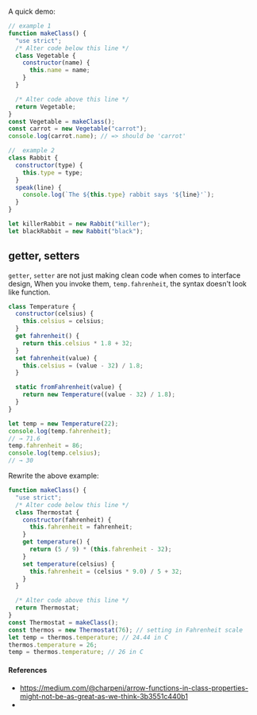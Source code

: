 A quick demo:

```javascript
// example 1
function makeClass() {
  "use strict";
  /* Alter code below this line */
  class Vegetable {
    constructor(name) {
      this.name = name;
    }
  }

  /* Alter code above this line */
  return Vegetable;
}
const Vegetable = makeClass();
const carrot = new Vegetable("carrot");
console.log(carrot.name); // => should be 'carrot'

//  example 2
class Rabbit {
  constructor(type) {
    this.type = type;
  }
  speak(line) {
    console.log(`The ${this.type} rabbit says '${line}'`);
  }
}

let killerRabbit = new Rabbit("killer");
let blackRabbit = new Rabbit("black");
```

## getter, setters
`getter`, `setter` are not just making clean code when comes to interface  
design, When you invoke them, `temp.fahrenheit`, the syntax doesn't look like function.

```javascript
class Temperature {
  constructor(celsius) {
    this.celsius = celsius;
  }
  get fahrenheit() {
    return this.celsius * 1.8 + 32;
  }
  set fahrenheit(value) {
    this.celsius = (value - 32) / 1.8;
  }

  static fromFahrenheit(value) {
    return new Temperature((value - 32) / 1.8);
  }
}

let temp = new Temperature(22);
console.log(temp.fahrenheit);
// → 71.6
temp.fahrenheit = 86;
console.log(temp.celsius);
// → 30
```

Rewrite the above example:

```javascript
function makeClass() {
  "use strict";
  /* Alter code below this line */
  class Thermostat {
    constructor(fahrenheit) {
      this.fahrenheit = fahrenheit;
    }
    get temperature() {
      return (5 / 9) * (this.fahrenheit - 32);
    }
    set temperature(celsius) {
      this.fahrenheit = (celsius * 9.0) / 5 + 32;
    }
  }

  /* Alter code above this line */
  return Thermostat;
}
const Thermostat = makeClass();
const thermos = new Thermostat(76); // setting in Fahrenheit scale
let temp = thermos.temperature; // 24.44 in C
thermos.temperature = 26;
temp = thermos.temperature; // 26 in C
```




#### References

- https://medium.com/@charpeni/arrow-functions-in-class-properties-might-not-be-as-great-as-we-think-3b3551c440b1
-
